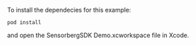 To install the dependecies for this example:

```
pod install
```

and open the SensorbergSDK Demo.xcworkspace file in Xcode.
